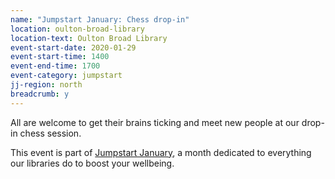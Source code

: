 ```yaml
---
name: "Jumpstart January: Chess drop-in"
location: oulton-broad-library
location-text: Oulton Broad Library
event-start-date: 2020-01-29
event-start-time: 1400
event-end-time: 1700
event-category: jumpstart
jj-region: north
breadcrumb: y
---
```


All are welcome to get their brains ticking and meet new people at our drop-in chess session.

This event is part of [Jumpstart January](/jumpstart-january/), a month dedicated to everything our libraries do to boost your wellbeing.
